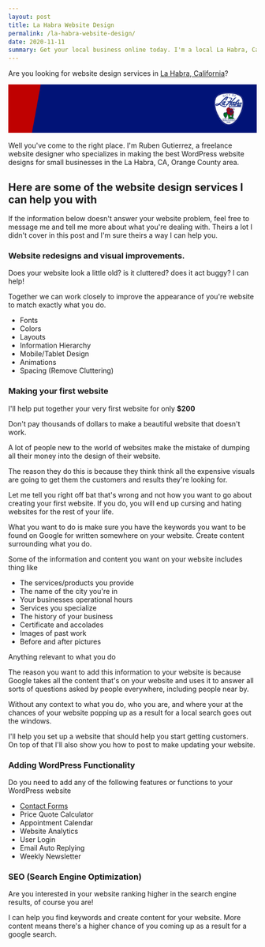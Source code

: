 ```yaml
---
layout: post
title: La Habra Website Design
permalink: /la-habra-website-design/
date: 2020-11-11
summary: Get your local business online today. I'm a local La Habra, California website designer. I specialize in WordPress websites.
---
```


Are you looking for website design services in [La Habra, California](https://en.wikipedia.org/wiki/La_Habra,_California)?

![GitHub Logo](/images/one.png)

Well you've come to the right place. I'm Ruben Gutierrez, a freelance website designer who specializes in making the best WordPress website designs for small businesses in the La Habra, CA, Orange County area.

## Here are some of the website design services I can help you with

If the information below doesn't answer your website problem, feel free to message me and tell me more about what you're dealing with. Theirs a lot I didn't cover in this post and I'm sure theirs a way I can help you.

### Website redesigns and visual improvements.

Does your website look a little old? is it cluttered? does it act buggy? I can help!

Together we can work closely to improve the appearance of you're website to
match exactly what you do. 

- Fonts
- Colors
- Layouts
- Information Hierarchy
- Mobile/Tablet Design
- Animations
- Spacing (Remove Cluttering)

### Making your first website

I'll help put together your very first website for only **$200**

Don't pay thousands of dollars to make a beautiful website that doesn't work.  

A lot of people new to the world of websites make the mistake of dumping all their money into the design of their website.

The reason they do this is because they think think all the expensive visuals are going to get them the customers and results they're looking for.

Let me tell you right off bat that's wrong and not how you want to go about creating your first website.  If you do, you will end up cursing and hating websites for the rest of your life.

What you want to do is make sure you have the keywords you want to be found on Google for written somewhere on your website.  Create content surrounding what you do. 

Some of the information and content you want on your website includes thing like

- The services/products you provide
- The name of the city you're in
- Your businesses operational hours
- Services you specialize
- The history of your business
- Certificate and accolades
- Images of past work
- Before and after pictures

Anything relevant to what you do

The reason you want to add this information to your website is because Google takes all the content that's on your website and uses it to answer all sorts of questions asked by people everywhere, including people near by.

Without any context to what you do, who you are, and where your at the chances of your website popping up as a result for a local search goes out the windows.

I'll help you set up a website that should help you start getting customers. On top of that I'll also show you how to post to make updating your website.

### Adding WordPress Functionality

Do you need to add any of the following features or functions to your WordPress website

- [Contact Forms](contact-forms.md)
- Price Quote Calculator
- Appointment Calendar
- Website Analytics
- User Login
- Email Auto Replying
- Weekly Newsletter



### SEO (Search Engine Optimization)

Are you interested in your website ranking higher in the search engine results, of course you are!

I can help you find keywords and create content for your website.  More content means there's a higher chance of you coming up as a result for a google search.
